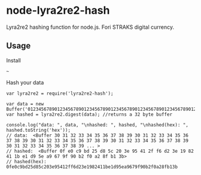 node-lyra2re2-hash
===============

Lyra2re2 hashing function for node.js. Fori STRAKS digital currency.

Usage
-----

Install

    ~


Hash your data

    var lyra2re2 = require('lyra2re2-hash');

    var data = new Buffer('01234567890123456789012345678901234567890123456789012345678901234567890123456789');
    var hashed = lyra2re2.digest(data); //returns a 32 byte buffer

    console.log("data: ", data, "\nhashed: ", hashed, "\nhashed(hex): ", hashed.toString('hex'));
    // data:  <Buffer 30 31 32 33 34 35 36 37 38 39 30 31 32 33 34 35 36 37 38 39 30 31 32 33 34 35 36 37 38 39 30 31 32 33 34 35 36 37 38 39 30 31 32 33 34 35 36 37 38 39 ... >
    // hashed:  <Buffer 0f e0 c9 bd 25 d8 5c 20 3e 95 41 2f f6 d2 3e 19 82 41 1b e1 d9 5e a9 67 9f 90 b2 f0 a2 8f b1 3b>
    // hashed(hex):  0fe0c9bd25d85c203e95412ff6d23e1982411be1d95ea9679f90b2f0a28fb13b

